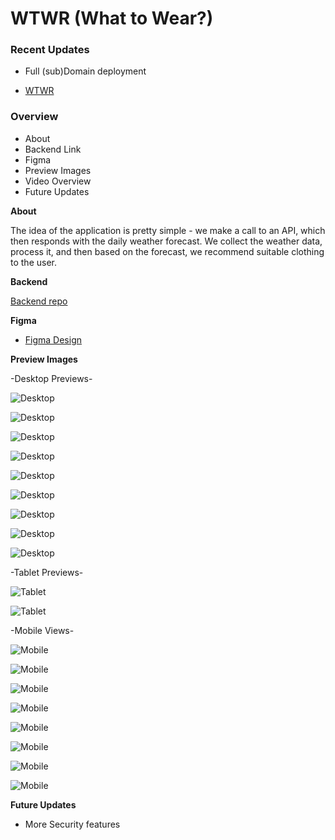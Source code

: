 # WTWR (What to Wear?)

### Recent Updates

- Full (sub)Domain deployment

- [WTWR](https://www.wtwr.port0.org/)

### Overview

- About
- Backend Link
- Figma
- Preview Images
- Video Overview
- Future Updates

**About**

The idea of the application is pretty simple - we make a call to an API, which then responds with the daily weather forecast. We collect the weather data, process it, and then based on the forecast, we recommend suitable clothing to the user.

**Backend**

[Backend repo](https://github.com/Weaver17/se_project_express)

**Figma**

- [Figma Design](https://www.figma.com/file/DTojSwldenF9UPKQZd6RRb/Sprint-10%3A-WTWR)

**Preview Images**

-Desktop Previews-

![Desktop](./src/assets/screenshots/full_screen_signed_out_homepage.png)

![Desktop](./src/assets/screenshots/full_screen_signed_in_homepage.png)

![Desktop](./src/assets/screenshots/full_screen_item_modal.png)

![Desktop](./src/assets/screenshots/full_screen_delete_modal.png)

![Desktop](./src/assets/screenshots/full_screen_add_modal.png)

![Desktop](./src/assets/screenshots/full_screen_register_modal.png)

![Desktop](./src/assets/screenshots/full_screen_login_modal.png)

![Desktop](./src/assets/screenshots/full_screen_profile.png)

![Desktop](./src/assets/screenshots/full_screen_edit_modal.png)

-Tablet Previews-

![Tablet](./src/assets/screenshots/tablet_signed_in_homepage.png)

![Tablet](./src/assets/screenshots/tablet_profile.png)

-Mobile Views-

![Mobile](./src/assets/screenshots/mobile_signed_out_homepage_mobile_header.png)

![Mobile](./src/assets/screenshots/mobile_signed_in_homepage_mobile_header.png)

![Mobile](./src/assets/screenshots/mobile_profile_mobile_header.png)

![Mobile](./src/assets/screenshots/mobile_signed_in_homepage.png)

![Mobile](./src/assets/screenshots/mobile_profile.png)

![Mobile](./src/assets/screenshots/mobile_add_modal.png)

![Mobile](./src/assets/screenshots/mobile_register_modal.png)

![Mobile](./src/assets/screenshots/mobile_login_modal.png)

**Future Updates**

- More Security features
